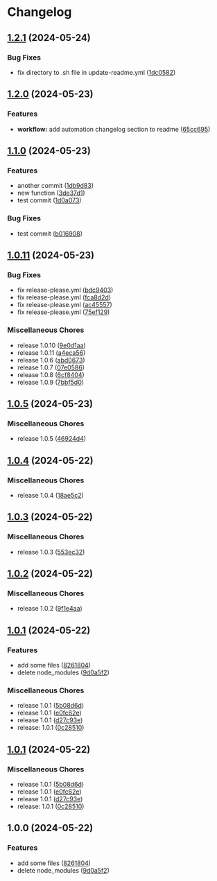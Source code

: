 # Changelog

## [1.2.1](https://github.com/maroon-studio/cargo-route/compare/v1.2.0...v1.2.1) (2024-05-24)


### Bug Fixes

* fix directory to .sh file in update-readme.yml ([1dc0582](https://github.com/maroon-studio/cargo-route/commit/1dc0582f7db6abae0a250853d90a7155a12977c4))

## [1.2.0](https://github.com/maroon-studio/cargo-route/compare/v1.1.0...v1.2.0) (2024-05-23)


### Features

* **workflow:** add automation changelog section to readme ([65cc695](https://github.com/maroon-studio/cargo-route/commit/65cc695c351106b49389e091b6bdb6cd8ef20ab4))

## [1.1.0](https://github.com/maroon-studio/cargo-route/compare/v1.0.11...v1.1.0) (2024-05-23)


### Features

* another commit ([1db9d83](https://github.com/maroon-studio/cargo-route/commit/1db9d83e6fea359a093d15d5224d44dab5319ad8))
* new function ([3de37d1](https://github.com/maroon-studio/cargo-route/commit/3de37d1f61b5aaae3bfbe4949e5cd59e9e699113))
* test commit ([1d0a073](https://github.com/maroon-studio/cargo-route/commit/1d0a0733316dab9bcfbb00fedf76e4dbd3359ce8))


### Bug Fixes

* test commit ([b016908](https://github.com/maroon-studio/cargo-route/commit/b016908185e064375230006b4bd68829e44cde18))

## [1.0.11](https://github.com/maroon-studio/cargo-route/compare/v1.0.5...v1.0.11) (2024-05-23)


### Bug Fixes

* fix release-please.yml ([bdc9403](https://github.com/maroon-studio/cargo-route/commit/bdc9403f205f15dd883d1a272ab0425d00818a88))
* fix release-please.yml ([fca8d2d](https://github.com/maroon-studio/cargo-route/commit/fca8d2d9590438ebb1ce67750f7c9c347218b74e))
* fix release-please.yml ([ac45557](https://github.com/maroon-studio/cargo-route/commit/ac455571d4d219044d1bf07847786b5598df1b14))
* fix release-please.yml ([75ef129](https://github.com/maroon-studio/cargo-route/commit/75ef1293831060e33d7516d357b836b749c811b6))


### Miscellaneous Chores

* release 1.0.10 ([9e0d1aa](https://github.com/maroon-studio/cargo-route/commit/9e0d1aa0561cf67a11a8426a1fa9483edf2c35d5))
* release 1.0.11 ([a4eca56](https://github.com/maroon-studio/cargo-route/commit/a4eca56710ec969f3cbfd1c0652bda4a7fee7d88))
* release 1.0.6 ([abd0673](https://github.com/maroon-studio/cargo-route/commit/abd067382a27bea976c66632a92f559894780e48))
* release 1.0.7 ([07e0586](https://github.com/maroon-studio/cargo-route/commit/07e0586e4255e825df9f38104d8c65f4ff5a9d7d))
* release 1.0.8 ([6cf8404](https://github.com/maroon-studio/cargo-route/commit/6cf8404b3b395757f2bb77a419787647e325e1bd))
* release 1.0.9 ([7bbf5d0](https://github.com/maroon-studio/cargo-route/commit/7bbf5d09e819774409a98fa75eb6273466ed8959))

## [1.0.5](https://github.com/maroon-studio/cargo-route/compare/v1.0.4...v1.0.5) (2024-05-23)


### Miscellaneous Chores

* release 1.0.5 ([46924d4](https://github.com/maroon-studio/cargo-route/commit/46924d4bdfe49ff9d74c8b27e6fbf746593399f0))

## [1.0.4](https://github.com/maroon-studio/cargo-route/compare/v1.0.3...v1.0.4) (2024-05-22)


### Miscellaneous Chores

* release 1.0.4 ([18ae5c2](https://github.com/maroon-studio/cargo-route/commit/18ae5c252bca6792b29c1d3edc73af8401daab88))

## [1.0.3](https://github.com/maroon-studio/cargo-route/compare/v1.0.2...v1.0.3) (2024-05-22)


### Miscellaneous Chores

* release 1.0.3 ([553ec32](https://github.com/maroon-studio/cargo-route/commit/553ec3293c3322062d64b2f282780c253a137fba))

## [1.0.2](https://github.com/maroon-studio/cargo-route/compare/v1.0.1...v1.0.2) (2024-05-22)


### Miscellaneous Chores

* release 1.0.2 ([9f1e4aa](https://github.com/maroon-studio/cargo-route/commit/9f1e4aa78b3f3d3ec0bc5d8e1172719aee3a9e0f))

## [1.0.1](https://github.com/maroon-studio/cargo-route/compare/v1.0.1...v1.0.1) (2024-05-22)


### Features

* add some files ([8261804](https://github.com/maroon-studio/cargo-route/commit/826180436322f11b7ff563219a3be8cc3eb5309f))
* delete node_modules ([9d0a5f2](https://github.com/maroon-studio/cargo-route/commit/9d0a5f298ac3a11b18685f7c5fce4f5c05550354))


### Miscellaneous Chores

* release 1.0.1 ([5b08d6d](https://github.com/maroon-studio/cargo-route/commit/5b08d6d28b23470558751f0d28f8c6c3df02c9fe))
* release 1.0.1 ([e0fc62e](https://github.com/maroon-studio/cargo-route/commit/e0fc62ebbf33c3bcad3e7851b71d7a201e3a0ff0))
* release 1.0.1 ([d27c93e](https://github.com/maroon-studio/cargo-route/commit/d27c93e3b5784fea96325ae9e9bdca6bf48667ee))
* release: 1.0.1 ([0c28510](https://github.com/maroon-studio/cargo-route/commit/0c28510d7afdc545a821fbf5d9ce89bb526eca57))

## [1.0.1](https://github.com/maroon-studio/cargo-route/compare/v1.0.0...v1.0.1) (2024-05-22)


### Miscellaneous Chores

* release 1.0.1 ([5b08d6d](https://github.com/maroon-studio/cargo-route/commit/5b08d6d28b23470558751f0d28f8c6c3df02c9fe))
* release 1.0.1 ([e0fc62e](https://github.com/maroon-studio/cargo-route/commit/e0fc62ebbf33c3bcad3e7851b71d7a201e3a0ff0))
* release 1.0.1 ([d27c93e](https://github.com/maroon-studio/cargo-route/commit/d27c93e3b5784fea96325ae9e9bdca6bf48667ee))
* release: 1.0.1 ([0c28510](https://github.com/maroon-studio/cargo-route/commit/0c28510d7afdc545a821fbf5d9ce89bb526eca57))

## 1.0.0 (2024-05-22)


### Features

* add some files ([8261804](https://github.com/maroon-studio/cargo-route/commit/826180436322f11b7ff563219a3be8cc3eb5309f))
* delete node_modules ([9d0a5f2](https://github.com/maroon-studio/cargo-route/commit/9d0a5f298ac3a11b18685f7c5fce4f5c05550354))
